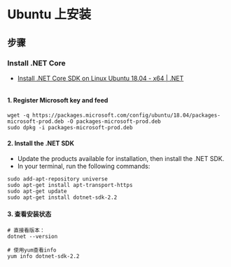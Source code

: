 # Ubuntu 上安装

## 步骤

### Install .NET Core

- [Install .NET Core SDK on Linux Ubuntu 18.04 - x64 | .NET](https://dotnet.microsoft.com/download/linux-package-manager/ubuntu18-04/sdk-current)

```shell

```

#### 1. Register Microsoft key and feed

```shell
wget -q https://packages.microsoft.com/config/ubuntu/18.04/packages-microsoft-prod.deb -O packages-microsoft-prod.deb
sudo dpkg -i packages-microsoft-prod.deb
```

#### 2. Install the .NET SDK

- Update the products available for installation, then install the .NET SDK.
- In your terminal, run the following commands:

```shell
sudo add-apt-repository universe
sudo apt-get install apt-transport-https
sudo apt-get update
sudo apt-get install dotnet-sdk-2.2
```

#### 3. 查看安装状态

```shell
# 直接看版本：
dotnet --version

# 使用yum查看info
yum info dotnet-sdk-2.2
```
